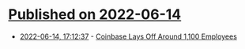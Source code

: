# [Published on 2022-06-14](index.md)

* [2022-06-14, 17:12:37](https://news.ycombinator.com/item?id=31742590) - [Coinbase Lays Off Around 1,100 Employees](https://www.coindesk.com/business/2022/06/14/coinbase-will-layoff-around-1100-employees/)
